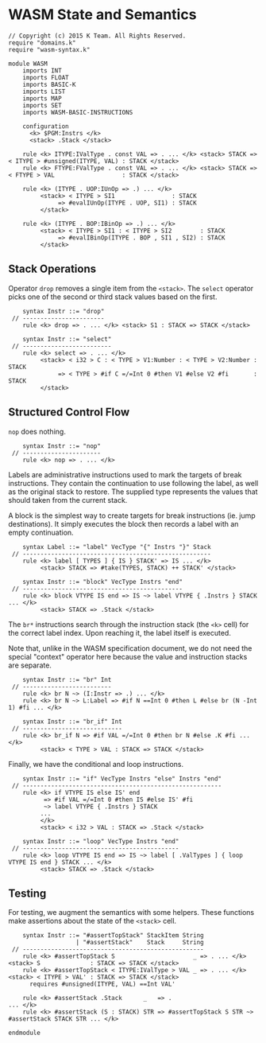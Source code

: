 WASM State and Semantics
========================

```k
// Copyright (c) 2015 K Team. All Rights Reserved.
require "domains.k"
require "wasm-syntax.k"

module WASM
    imports INT
    imports FLOAT
    imports BASIC-K
    imports LIST
    imports MAP
    imports SET
    imports WASM-BASIC-INSTRUCTIONS

    configuration
      <k> $PGM:Instrs </k>
      <stack> .Stack </stack>

    rule <k> ITYPE:IValType . const VAL => . ... </k> <stack> STACK => < ITYPE > #unsigned(ITYPE, VAL) : STACK </stack>
    rule <k> FTYPE:FValType . const VAL => . ... </k> <stack> STACK => < FTYPE > VAL                   : STACK </stack>

    rule <k> (ITYPE . UOP:IUnOp => .) ... </k>
         <stack> < ITYPE > SI1                : STACK
              => #evalIUnOp(ITYPE . UOP, SI1) : STACK
         </stack>

    rule <k> (ITYPE . BOP:IBinOp => .) ... </k>
         <stack> < ITYPE > SI1 : < ITYPE > SI2        : STACK
              => #evalIBinOp(ITYPE . BOP , SI1 , SI2) : STACK
         </stack>
```

Stack Operations
----------------

Operator `drop` removes a single item from the `<stack>`.
The `select` operator picks one of the second or third stack values based on the first.

```k
    syntax Instr ::= "drop"
 // -----------------------
    rule <k> drop => . ... </k> <stack> S1 : STACK => STACK </stack>

    syntax Instr ::= "select"
 // -------------------------
    rule <k> select => . ... </k>
         <stack> < i32 > C : < TYPE > V1:Number : < TYPE > V2:Number : STACK
              => < TYPE > #if C =/=Int 0 #then V1 #else V2 #fi       : STACK
         </stack>
```

Structured Control Flow
-----------------------

`nop` does nothing.

```k
    syntax Instr ::= "nop"
 // ----------------------
    rule <k> nop => . ... </k>
```

Labels are administrative instructions used to mark the targets of break instructions.
They contain the continuation to use following the label, as well as the original stack to restore.
The supplied type represents the values that should taken from the current stack.

A block is the simplest way to create targets for break instructions (ie. jump destinations).
It simply executes the block then records a label with an empty continuation.

```k
    syntax Label ::= "label" VecType "{" Instrs "}" Stack
 // -----------------------------------------------------
    rule <k> label [ TYPES ] { IS } STACK' => IS ... </k>
         <stack> STACK => #take(TYPES, STACK) ++ STACK' </stack>

    syntax Instr ::= "block" VecType Instrs "end"
 // ---------------------------------------------
    rule <k> block VTYPE IS end => IS ~> label VTYPE { .Instrs } STACK ... </k>
         <stack> STACK => .Stack </stack>
```

The `br*` instructions search through the instruction stack (the `<k>` cell) for the correct label index.
Upon reaching it, the label itself is executed.

Note that, unlike in the WASM specification document, we do not need the special "context" operator here because the value and instruction stacks are separate.

```k
    syntax Instr ::= "br" Int
 // -------------------------
    rule <k> br N ~> (I:Instr => .) ... </k>
    rule <k> br N ~> L:Label => #if N ==Int 0 #then L #else br (N -Int 1) #fi ... </k>

    syntax Instr ::= "br_if" Int
 // ----------------------------
    rule <k> br_if N => #if VAL =/=Int 0 #then br N #else .K #fi ... </k>
         <stack> < TYPE > VAL : STACK => STACK </stack>
```

Finally, we have the conditional and loop instructions.

```k
    syntax Instr ::= "if" VecType Instrs "else" Instrs "end"
 // --------------------------------------------------------
    rule <k> if VTYPE IS else IS' end
          => #if VAL =/=Int 0 #then IS #else IS' #fi
          ~> label VTYPE { .Instrs } STACK
         ...
         </k>
         <stack> < i32 > VAL : STACK => .Stack </stack>

    syntax Instr ::= "loop" VecType Instrs "end"
 // --------------------------------------------
    rule <k> loop VTYPE IS end => IS ~> label [ .ValTypes ] { loop VTYPE IS end } STACK ... </k>
         <stack> STACK => .Stack </stack>
```

Testing
-------

For testing, we augment the semantics with some helpers.
These functions make assertions about the state of the `<stack>` cell.

```k
    syntax Instr ::= "#assertTopStack" StackItem String
                   | "#assertStack"    Stack     String
 // ---------------------------------------------------
    rule <k> #assertTopStack S                      _ => . ... </k> <stack> S              : STACK => STACK </stack>
    rule <k> #assertTopStack < ITYPE:IValType > VAL _ => . ... </k> <stack> < ITYPE > VAL' : STACK => STACK </stack>
      requires #unsigned(ITYPE, VAL) ==Int VAL'

    rule <k> #assertStack .Stack      _   => .                                               ... </k>
    rule <k> #assertStack (S : STACK) STR => #assertTopStack S STR ~> #assertStack STACK STR ... </k>
```

```k
endmodule
```
